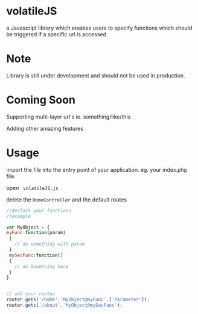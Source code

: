 # volatileJS
a Javascript library which enables users to specify functions which should be triggered if a specific url is accessed 

# Note
Library is still under development and should not be used in production.

# Coming Soon
Supporting multi-layer url's ie. something/like/this

Adding other amazing features

# Usage
import the file into the entry point of your application. eg. your index.php file.

open `` volatileJS.js``

delete the ```HomeController``` and the default routes

 ```js
 //declare your functions
 //example
 
 var MyObject = {
 myFunc:function(param)
  {
    // do something with param
  },
  mySecFunc:function()
  {
    // do Something here
  }
 }
 
 
 // add your routes
 router.gets('/home','MyObject@myFunc',['Parameter']);
 router.gets('/about','MyObject@mySecFunc');
 
 ```

